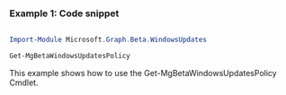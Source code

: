 ### Example 1: Code snippet

```powershell

Import-Module Microsoft.Graph.Beta.WindowsUpdates

Get-MgBetaWindowsUpdatesPolicy

```
This example shows how to use the Get-MgBetaWindowsUpdatesPolicy Cmdlet.

